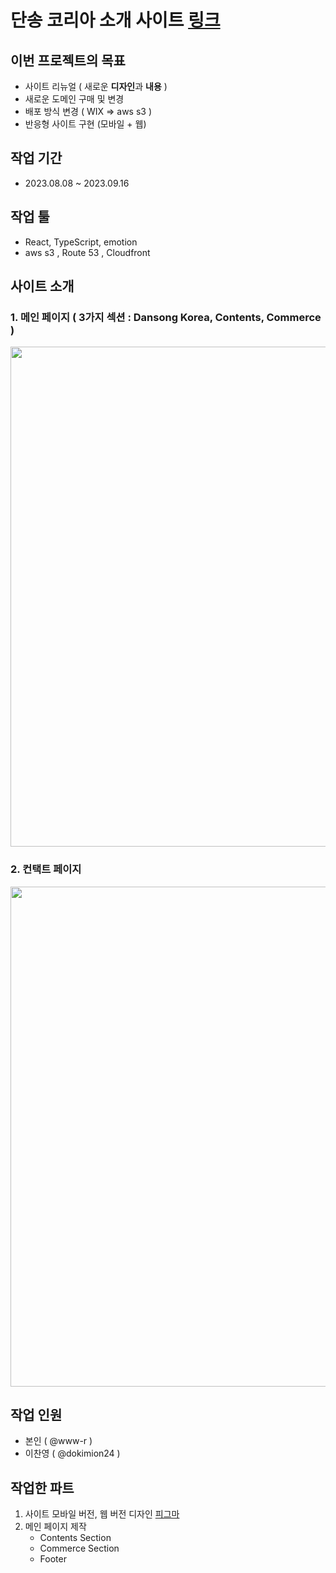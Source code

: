 # 단송 코리아 소개 사이트 [링크](https://dansongkorea.com)

## 이번 프로젝트의 목표
- 사이트 리뉴얼 ( 새로운 **디자인**과 **내용** )
- 새로운 도메인 구매 및 변경
- 배포 방식 변경 ( WIX => aws s3 )
- 반응형 사이트 구현 (모바일 + 웹)

## 작업 기간 
- 2023.08.08 ~ 2023.09.16

## 작업 툴
- React, TypeScript, emotion
- aws s3 , Route 53 , Cloudfront

## 사이트 소개
### 1. 메인 페이지 ( 3가지 섹션 : Dansong Korea, Contents, Commerce )
<img src="https://github.com/www-r/DansongFE/assets/117294002/8da914ad-96a4-4375-b5ef-7a2e8f3f2c80" width=800>

### 2. 컨택트 페이지
<img src="https://github.com/www-r/DansongFE/assets/117294002/d6710d56-02d2-44be-bc25-824d8bb2bbc0"  width=800>

## 작업 인원
- 본인 ( @www-r )
- 이찬영 ( @dokimion24 )

## 작업한 파트
1. 사이트 모바일 버전, 웹 버전 디자인 [피그마](https://www.figma.com/file/l9722GS7gO9ta0iVNRPBc5/DANSONG?type=design&node-id=0%3A1&mode=design&t=JQpbS32VLb6JyEUX-1)
2. 메인 페이지 제작 
   - Contents Section
   - Commerce Section
   - Footer
  


